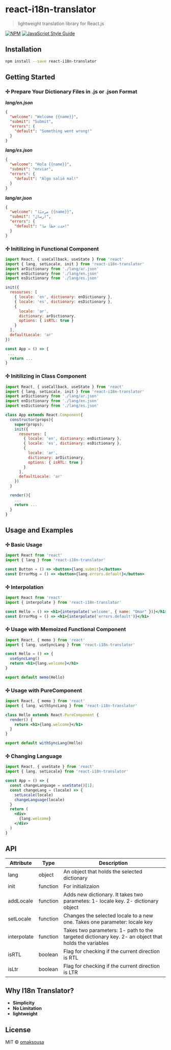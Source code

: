 # react-i18n-translator

> lightweight translation library for React.js

[![NPM](https://img.shields.io/npm/v/react-i18n-translator.svg)](https://www.npmjs.com/package/react-i18n-translator) [![JavaScript Style Guide](https://img.shields.io/badge/code_style-standard-brightgreen.svg)](https://standardjs.com)

## Installation

```bash
npm install --save react-i18n-translator
```

## Getting Started

### ✣ Prepare Your Dictionary Files in .js or .json Format

_**lang/en.json**_
```json 
{
  "welcome": "Welcome {{name}}",
  "submit": "Submit",
  "errors": {
    "default": "Something went wrong!"
  }
}
```
_**lang/es.json**_

```json lang/es.json
{
  "welcome": "Hola {{name}}",
  "submit": "enviar",
  "errors": {
    "default": "Algo salió mal!"
  }
}
```
_**lang/ar.json**_

```json lang/ar.json
{
  "welcome": "مرحبًا {{name}}",
  "submit": "ارسال",
  "errors": {
    "default": "حدث خطأ ما!"
  }
}
```

### ✣ Initilizing in Functional Component

```jsx
import React, { useCallback, useState } from 'react'
import { lang, setLocale, init } from 'react-i18n-translator'
import arDictionary from './lang/ar.json'
import enDictionary from './lang/en.json'
import esDictionary from './lang/es.json'

init({
  resourses: [
    { locale: 'en', dictionary: enDictionary },
    { locale: 'es', dictionary: esDictionary },
    {
      locale: 'ar',
      dictionary: arDictionary,
      options: { isRTL: true }
    }
  ],
  defaultLocale: 'ar'
})

const App = () => {
 ...
  return ...
}
```
### ✣ Initilizing in Class Component

```jsx
import React, { useCallback, useState } from 'react'
import { lang, setLocale, init } from 'react-i18n-translator'
import arDictionary from './lang/ar.json'
import enDictionary from './lang/en.json'
import esDictionary from './lang/es.json'

class App extends React.Component{
  constructor(props){
    super(props);
    init({
      resourses: [
        { locale: 'en', dictionary: enDictionary },
        { locale: 'es', dictionary: esDictionary },
        {
          locale: 'ar',
          dictionary: arDictionary,
          options: { isRTL: true }
        }
      ],
      defaultLocale: 'ar'
    })
  }

  render(){
    ...
    return ...
  }
}
```

## Usage and Examples

### ✣ Basic Usage

```jsx
import React from 'react'
import { lang } from 'react-i18n-translator'

const Button = () => <button>{lang.submit}</button>
const ErrorMsg = () => <button>{lang.errors.default}</button>
```

### ✣ Interpolation

```jsx
import React from 'react'
import { interpolate } from 'react-i18n-translator'

const Hello = () => <h1>{interpolate('welcome', { name: "Omar" })}</h1>
const ErrorMsg = () => <h1>{interpolate('errors.default')}</h1>
```

### ✣ Usage with Memoized Functional Component

```jsx
import React, { memo } from 'react'
import { lang, useSyncLang } from 'react-i18n-translator'

const Hello = () => {
  useSyncLang()
  return <h1>{lang.welcome}</h1>
}

export default memo(Hello)
```

### ✣ Usage with PureComponent

```jsx
import React, { memo } from 'react'
import { lang, withSyncLang } from 'react-i18n-translator'

class Hello extends React.PureComponent {
  render() {
    return <h1>{lang.welcome}</h1>
  }
}

export default withSyncLang(Hello)
```

### ✣ Changing Language

```jsx
import React, { useState } from 'react'
import { lang, setLocale} from 'react-i18n-translator'

const App = () => {
  const changeLanguage = useState()[1];
  const changeLang = (locale) => {
    setLocale(locale)
    changeLanguage(locale)
  }
  return (
    <div>
      {lang.welcome}
    </div>
  )
}
```

## API
| Attribute | Type |  Description |
| ------ | ------ | ------ |
| lang | object | An object that holds the selected dictionary |
| init | function | For initializaion |
| addLocale | function | Adds new dictionary. It takes two parametes: 1- locale key. 2- dictionary object |
| setLocale | function | Changes the selected locale to a new one. Takes one parameter: locale key |
| interpolate | function | Takes two parameters: 1- path to the targeted dictionary key. 2- an object that holds the variables |
| isRTL | boolean | Flag for checking if the current direction is RTL |
| isLtr | boolean |  Flag for checking if the current direction is LTR |

## Why I18n Translator?
- **Simplicity**
- **No Limitation**
- **lightweight**

## License
MIT © [omaksousa](https://github.com/omaksousa)
